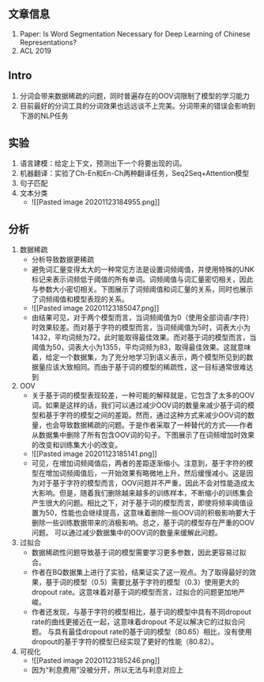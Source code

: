 ## 文章信息
1. Paper: Is Word Segmentation Necessary for Deep Learning of Chinese Representations?
2. ACL 2019

## Intro
1. 分词会带来数据稀疏的问题，同时普遍存在的OOV词限制了模型的学习能力
2. 目前最好的分词工具的分词效果也远远谈不上完美。分词带来的错误会影响到下游的NLP任务
## 实验
1. 语言建模：给定上下文，预测出下一个将要出现的词。
2. 机器翻译：实验了Ch-En和En-Ch两种翻译任务，Seq2Seq+Attention模型
3. 句子匹配
4. 文本分类
	- ![[Pasted image 20201123184955.png]]

## 分析
1. 数据稀疏
	- 分析导致数据更稀疏
	- 避免词汇量变得太大的一种常见方法是设置词频阈值，并使用特殊的UNK标记来表示词频低于阈值的所有单词。词频阈值与词汇量密切相关，因此与参数大小密切相关。下图展示了词频阈值和词汇量的关系，同时也展示了词频阈值和模型表现的关系。
	- ![[Pasted image 20201123185047.png]]
	- 由结果可见，对于两个模型而言，当词频阈值为0（使用全部词语/字符）时效果较差。而对基于字符的模型而言，当词频阈值为5时，词表大小为1432，平均词频为72，此时能取得最佳效果。而对基于词的模型而言，当阈值为50，词表大小为1355，平均词频为83，取得最佳效果。这就意味着，给定一个数据集，为了充分地学习到语义表示，两个模型所见到的数据量应该大致相同。而由于基于词的模型的稀疏性，这一目标通常很难达到
2. OOV
	- 关于基于词的模型表现较差，一种可能的解释就是，它包含了太多的OOV词。如果是这样的话，我们可以通过减少OOV词的数量来减少基于词的模型和基于字符的模型之间的差距。然而，通过这种方式来减少OOV词的数量，也会导致数据稀疏的问题。于是作者采取了一种替代的方式——作者从数据集中删除了所有包含OOV词的句子。下图展示了在词频增加时效果的改变和训练集大小的改变。
	- ![[Pasted image 20201123185141.png]]
	- 可见，在增加词频阈值后，两者的差距逐渐缩小。注意到，基于字符的模型在增加词频阈值后，一开始效果有略微地上升，然后缓慢减小。这是因为对于基于字符的模型而言，OOV问题并不严重，因此不会对性能造成太大影响。但是，随着我们删除越来越多的训练样本，不断缩小的训练集会产生很大的问题。相比之下，对于基于词的模型而言，即使将频率阈值设置为50，性能也会继续提高，这意味着删除一些OOV词的积极影响要大于删除一些训练数据带来的消极影响。总之，基于词的模型存在严重的OOV问题。 可以通过减少数据集中的OOV词的数量来缓解此问题。
3. 过拟合
	- 数据稀疏性问题导致基于词的模型需要学习更多参数，因此更容易过拟合。
	- 作者在BQ数据集上进行了实验，结果证实了这一观点。为了取得最好的效果，基于词的模型（0.5）需要比基于字符的模型（0.3）使用更大的dropout rate。这意味着对基于词的模型而言，过拟合的问题更加地严峻。
	- 作者还发现，与基于字符的模型相比，基于词的模型中具有不同dropout rate的曲线更接近在一起，这意味着dropout 不足以解决它的过拟合问题。 与具有最佳dropout rate的基于词的模型（80.65）相比，没有使用dropout的基于字符的模型已经实现了更好的性能（80.82）。
4. 可视化
	- ![[Pasted image 20201123185246.png]]
	- 因为“利息费用”没被分开，所以无法与利息对应上